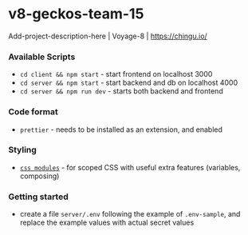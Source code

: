 # v8-geckos-team-15

Add-project-description-here | Voyage-8 | https://chingu.io/

### Available Scripts

- `cd client && npm start` - start frontend on localhost 3000
- `cd server && npm start` - start backend and db on localhost 4000
- `cd server && npm run dev` - starts both backend and frontend

### Code format

- `prettier` - needs to be installed as an extension, and enabled

### Styling

- [`css modules`](https://github.com/css-modules/css-modules) - for scoped CSS with useful extra features (variables, composing)

### Getting started

- create a file `server/.env` following the example of `.env-sample`, and replace the example values with actual secret values
